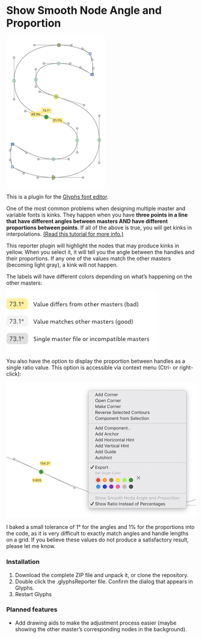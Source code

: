 # Show Smooth Node Angle and Proportion

![](/images/preview.png)

This is a plugin for the [Glyphs font editor](https://glyphsapp.com/).  

One of the most common problems when designing multiple master and variable fonts is kinks. They happen when you have **three points in a line that have different angles between masters AND have different proportions between points**. If all of the above is true, you will get kinks in interpolations. [(Read this tutorial for more info.)](https://glyphsapp.com/tutorials/multiple-masters-part-2-keeping-your-outlines-compatible)

This reporter plugin will highlight the nodes that may produce kinks in yellow. When you select it, it will tell you the angle between the handles and their proportions. If any one of the values match the other masters (becoming light gray), a kink will not happen.

The labels will have different colors depending on what’s happening on the other masters:

![](/images/colors.png)

You also have the option to display the proportion between handles as a single ratio value. This option is accessible via context menu (Ctrl- or right-click):

![](/images/showRatio.png)

I baked a small tolerance of 1° for the angles and 1% for the proportions into the code, as it is very difficult to exactly match angles and handle lengths on a grid. If you believe these values do not produce a satisfactory result, please let me know.

### Installation

1. Download the complete ZIP file and unpack it, or clone the repository.
2. Double click the .glyphsReporter file. Confirm the dialog that appears in Glyphs.
3. Restart Glyphs

### Planned features

- Add drawing aids to make the adjustment process easier (maybe showing the other master’s corresponding nodes in the background).
